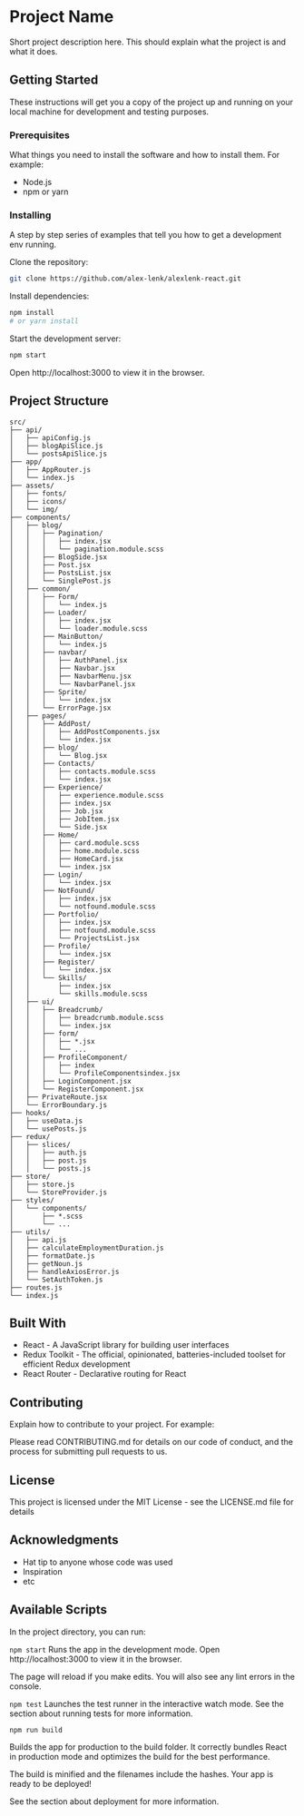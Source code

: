 # Project Name

Short project description here. This should explain what the project is and what it does.

## Getting Started

These instructions will get you a copy of the project up and running on your local machine for development and testing purposes.

### Prerequisites

What things you need to install the software and how to install them. For example:

- Node.js
- npm or yarn

### Installing

A step by step series of examples that tell you how to get a development env running.

Clone the repository:

```bash
git clone https://github.com/alex-lenk/alexlenk-react.git
```

Install dependencies:

```bash
npm install
# or yarn install
```

Start the development server:

```bash
npm start
```

Open http://localhost:3000 to view it in the browser.

## Project Structure
```
src/
├── api/
│   ├── apiConfig.js
│   ├── blogApiSlice.js
│   └── postsApiSlice.js
├── app/
│   ├── AppRouter.js
│   └── index.js
├── assets/
│   ├── fonts/
│   ├── icons/
│   └── img/
├── components/
│   ├── blog/
│   │   ├── Pagination/
│   │   │   ├── index.jsx
│   │   │   └── pagination.module.scss
│   │   ├── BlogSide.jsx
│   │   ├── Post.jsx
│   │   ├── PostsList.jsx
│   │   └── SinglePost.js
│   ├── common/
│   │   ├── Form/
│   │   │   └── index.js
│   │   ├── Loader/
│   │   │   ├── index.jsx
│   │   │   └── loader.module.scss
│   │   ├── MainButton/
│   │   │   └── index.js
│   │   ├── navbar/
│   │   │   ├── AuthPanel.jsx
│   │   │   ├── Navbar.jsx
│   │   │   ├── NavbarMenu.jsx
│   │   │   └── NavbarPanel.jsx
│   │   ├── Sprite/
│   │   │   └── index.jsx
│   │   └── ErrorPage.jsx
│   ├── pages/
│   │   ├── AddPost/
│   │   │   ├── AddPostComponents.jsx
│   │   │   └── index.jsx
│   │   ├── blog/
│   │   │   └── Blog.jsx
│   │   ├── Contacts/
│   │   │   ├── contacts.module.scss
│   │   │   └── index.jsx
│   │   ├── Experience/
│   │   │   ├── experience.module.scss
│   │   │   ├── index.jsx
│   │   │   ├── Job.jsx
│   │   │   ├── JobItem.jsx
│   │   │   └── Side.jsx
│   │   ├── Home/
│   │   │   ├── card.module.scss
│   │   │   ├── home.module.scss
│   │   │   ├── HomeCard.jsx
│   │   │   └── index.jsx
│   │   ├── Login/
│   │   │   └── index.jsx
│   │   ├── NotFound/
│   │   │   ├── index.jsx
│   │   │   └── notfound.module.scss
│   │   ├── Portfolio/
│   │   │   ├── index.jsx
│   │   │   ├── notfound.module.scss
│   │   │   └── ProjectsList.jsx
│   │   ├── Profile/
│   │   │   └── index.jsx
│   │   ├── Register/
│   │   │   └── index.jsx
│   │   └── Skills/
│   │       ├── index.jsx
│   │       └── skills.module.scss
│   ├── ui/
│   │   ├── Breadcrumb/
│   │   │   ├── breadcrumb.module.scss
│   │   │   └── index.jsx
│   │   ├── form/
│   │   │   ├── *.jsx
│   │   │   └── ...
│   │   ├── ProfileComponent/
│   │   │   ├── index
│   │   │   └── ProfileComponentsindex.jsx
│   │   ├── LoginComponent.jsx
│   │   └── RegisterComponent.jsx
│   ├── PrivateRoute.jsx
│   └── ErrorBoundary.js
├── hooks/
│   ├── useData.js
│   └── usePosts.js
├── redux/
│   ├── slices/
│   │   ├── auth.js
│   │   ├── post.js
│   │   └── posts.js
├── store/
│   ├── store.js
│   └── StoreProvider.js
├── styles/
│   └── components/
│       ├── *.scss
│       └── ...
├── utils/
│   ├── api.js
│   ├── calculateEmploymentDuration.js
│   ├── formatDate.js
│   ├── getNoun.js
│   ├── handleAxiosError.js
│   └── SetAuthToken.js
├── routes.js
└── index.js
```

## Built With
- React - A JavaScript library for building user interfaces
- Redux Toolkit - The official, opinionated, batteries-included toolset for efficient Redux development
- React Router - Declarative routing for React

## Contributing
Explain how to contribute to your project. For example:

Please read CONTRIBUTING.md for details on our code of conduct, and the process for submitting pull requests to us.

## License
This project is licensed under the MIT License - see the LICENSE.md file for details

## Acknowledgments
- Hat tip to anyone whose code was used
- Inspiration
- etc

## Available Scripts
In the project directory, you can run:

`npm start`
Runs the app in the development mode.
Open http://localhost:3000 to view it in the browser.

The page will reload if you make edits.
You will also see any lint errors in the console.

`npm test`
Launches the test runner in the interactive watch mode.
See the section about running tests for more information.

`npm run build`

Builds the app for production to the build folder.
It correctly bundles React in production mode and optimizes the build for the best performance.

The build is minified and the filenames include the hashes.
Your app is ready to be deployed!

See the section about deployment for more information.
